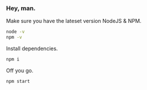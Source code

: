 ### Hey, man.

Make sure you have the lateset version NodeJS & NPM.
```sh
node -v
npm -v
```

Install dependencies.
```sh
npm i
```

Off you go.
```sh
npm start
```
